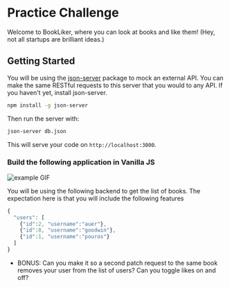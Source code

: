 # Practice Challenge

Welcome to BookLiker, where you can look at books and like them! (Hey, not all startups are brilliant ideas.)

## Getting Started

You will be using the [json-server][] package to mock an external API. You can make the same RESTful requests to this server that you would to any API. If you haven't yet, install json-server.

```bash
npm install -g json-server
```

Then run the server with:

```bash
json-server db.json
```

This will serve your code on `http://localhost:3000`.

### Build the following application in Vanilla JS

![example GIF](example.gif)

You will be using the following backend to get the list of books. The expectation here is that you will include the following features

<!-- - Get a list of books & render them
  `http://localhost:3000/books` -->
<!-- - Be able to click on a book, you should see the book's thumbnail and description and a list of users who have liked the book. -->
<!-- - You can like a book by clicking on a button. You are user 1 `{"id":1, "username":"pouros"}`, so to like a book send a `PATCH` request to `http://localhost:3000/books/:id` with an array of users who like the book. This array should be equal to the existing array of users that like the book, plus your user. For example, if the previous array was `"[{"id":2, "username":"auer"}, {"id":8, "username":"goodwin"}]`, you should send as the body of your PATCH request: -->

```javascript
{
  "users": [
    {"id":2, "username":"auer"},
    {"id":8, "username":"goodwin"},
    {"id":1, "username":"pouros"}
  ]
}
```

<!-- - This route will respond with the updated book json including the list of users who have liked the book. -->
- BONUS: Can you make it so a second patch request to the same book removes your user from the list of users? Can you toggle likes on and off?

[json-server]: https://github.com/typicode/json-server
